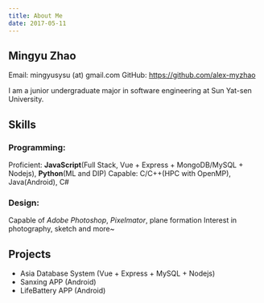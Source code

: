 ```yaml
---
title: About Me
date: 2017-05-11
---
```


## Mingyu Zhao

Email: mingyusysu (at) gmail.com
GitHub: https://github.com/alex-myzhao

I am a junior undergraduate major in software engineering at Sun Yat-sen University.

## Skills

### Programming:

Proficient: **JavaScript**(Full Stack, Vue + Express + MongoDB/MySQL + Nodejs), **Python**(ML and DIP)
Capable: C/C++(HPC with OpenMP), Java(Android), C#


### Design:

Capable of *Adobe Photoshop*, *Pixelmator*, plane formation
Interest in photography, sketch and more~


## Projects

-   Asia Database System (Vue + Express + MySQL + Nodejs)
-   Sanxing APP (Android)
-   LifeBattery APP (Android)
